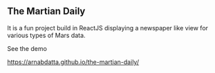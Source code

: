 ## The Martian Daily

It is a fun project build in ReactJS displaying a newspaper like view for various types of Mars data.

See the demo

https://arnabdatta.github.io/the-martian-daily/

